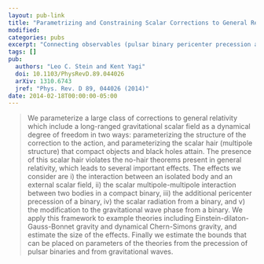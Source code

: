 ```yaml
---
layout: pub-link
title: "Parametrizing and Constraining Scalar Corrections to General Relativity"
modified:
categories: pubs
excerpt: "Connecting observables (pulsar binary pericenter precession and gravitational wave phase) to the parameters and structure of theoretical models."
tags: []
pub:
  authors: "Leo C. Stein and Kent Yagi"
  doi: 10.1103/PhysRevD.89.044026
  arXiv: 1310.6743
  jref: "Phys. Rev. D 89, 044026 (2014)"
date: 2014-02-18T00:00:00-05:00
---
```


> We parameterize a large class of corrections to general relativity
> which include a long-ranged gravitational scalar field as a
> dynamical degree of freedom in two ways: parameterizing the
> structure of the correction to the action, and parameterizing the
> scalar hair (multipole structure) that compact objects and black
> holes attain. The presence of this scalar hair violates the no-hair
> theorems present in general relativity, which leads to several
> important effects. The effects we consider are i) the interaction
> between an isolated body and an external scalar field, ii) the
> scalar multipole-multipole interaction between two bodies in a
> compact binary, iii) the additional pericenter precession of a
> binary, iv) the scalar radiation from a binary, and v) the
> modification to the gravitational wave phase from a binary. We apply
> this framework to example theories including
> Einstein-dilaton-Gauss-Bonnet gravity and dynamical Chern-Simons
> gravity, and estimate the size of the effects. Finally we estimate
> the bounds that can be placed on parameters of the theories from the
> precession of pulsar binaries and from gravitational waves.
